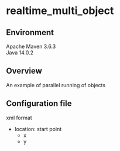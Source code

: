# realtime_multi_object
## Environment
Apache Maven 3.6.3 <br>
Java 14.0.2

## Overview
An example of parallel running of objects

## Configuration file
xml format
* location: start point
    * x
    * y
